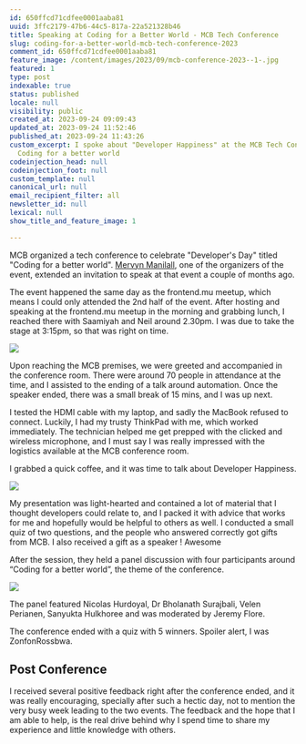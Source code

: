 ```yaml
---
id: 650ffcd71cdfee0001aaba81
uuid: 3ffc2179-47b6-44c5-817a-22a521328b46
title: Speaking at Coding for a Better World - MCB Tech Conference
slug: coding-for-a-better-world-mcb-tech-conference-2023
comment_id: 650ffcd71cdfee0001aaba81
feature_image: /content/images/2023/09/mcb-conference-2023--1-.jpg
featured: 1
type: post
indexable: true
status: published
locale: null
visibility: public
created_at: 2023-09-24 09:09:43
updated_at: 2023-09-24 11:52:46
published_at: 2023-09-24 11:43:26
custom_excerpt: I spoke about "Developer Happiness" at the MCB Tech Conference
  Coding for a better world
codeinjection_head: null
codeinjection_foot: null
custom_template: null
canonical_url: null
email_recipient_filter: all
newsletter_id: null
lexical: null
show_title_and_feature_image: 1

---
```


MCB organized a tech conference to celebrate "Developer's Day" titled "Coding for a better world". [Mervyn Manilall](https://www.linkedin.com/in/mervyn-manilall/), one of the organizers of the event, extended an invitation to speak at that event a couple of months ago.

The event happened the same day as the frontend.mu meetup, which means I could only attended the 2nd half of the event. After hosting and speaking at the frontend.mu meetup in the morning and grabbing lunch, I reached there with Saamiyah and Neil around 2.30pm. I was due to take the stage at 3:15pm, so that was right on time.

![](/content/images/2023/09/image.png)

Upon reaching the MCB premises, we were greeted and accompanied in the conference room. There were around 70 people in attendance at the time, and I assisted to the ending of a talk around automation. Once the speaker ended, there was a small break of 15 mins, and I was up next.

I tested the HDMI cable with my laptop, and sadly the MacBook refused to connect. Luckily, I had my trusty ThinkPad with me, which worked immediately. The technician helped me get prepped with the clicked and wireless microphone, and I must say I was really impressed with the logistics available at the MCB conference room.

I grabbed a quick coffee, and it was time to talk about Developer Happiness.

![](/content/images/2023/09/image-1.png)

My presentation was light-hearted and contained a lot of material that I thought developers could relate to, and I packed it with advice that works for me and hopefully would be helpful to others as well. I conducted a small quiz of two questions, and the people who answered correctly got gifts from MCB. I also received a gift as a speaker ! Awesome

After the session, they held a panel discussion with four participants around “Coding for a better world”, the theme of the conference.

![](/content/images/2023/09/image-2.png)

The panel featured Nicolas Hurdoyal, Dr Bholanath Surajbali, Velen Perianen, Sanyukta Hulkhoree and was moderated by Jeremy Flore.

The conference ended with a quiz with 5 winners. Spoiler alert, I was ZonfonRossbwa.

## Post Conference

I received several positive feedback right after the conference ended, and it was really encouraging, specially after such a hectic day, not to mention the very busy week leading to the two events. The feedback and the hope that I am able to help, is the real drive behind why I spend time to share my experience and little knowledge with others.